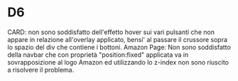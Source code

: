 # D6
CARD:
non sono soddisfatto dell'effetto hover sui vari pulsanti che non appare in relazione all'overlay applicato, bensi' al passare il crussore sopra lo spazio del div che contiene i bottoni.
Amazon Page:
Non sono soddisfatto della navbar che con proprietà "position:fixed" applicata va in sovrapposizione al logo Amazon ed utilizzando lo z-index non sono riuscito a risolvere il problema.
